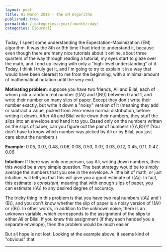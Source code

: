 ```yaml
---
layout: post
title: 01 March 2018 - The EM Algorithm
published: true
permalink: /:categories/:year/:month/:day/
categories: [journal]
---
```


Today, I spent some understanding the Expectation-Maximization (EM) algorithm. It was the 8th or 9th time I had tried to understand it, because even though there are many nice tutorials about it online, about three quarters of the way through reading a tutorial, my eyes start to glaze over the math, and I end up leaving with only a "high-level understanding" of it. Today, I think I truly get it, and I'm going to try to explain it in a way that would have been clearest to me from the beginning, with a minimal amount of mathematical notation until the very end.

**Motivating problem**: suppose you have two friends, Ali and Bilal, each of whom pick a random real number (\\(A\\) and \\(B\\)) between 0 and 1, and write their number on many slips of paper. Except they don't write their number exactly, but write it down a "noisy" version of it (meaning they add or subtract a value, picked from zero-mean normal distribution, before writing it down). After Ali and Bilal write down their numbers, they stuff the slips into an envelope and hand it to you. Based only on the numbers written on the slips of paper, can you figure out the pair of numbers \\(\{A,B\}\\)? (You don't have to know which number was picked by Ali or by Bilal, you just care about the numbers.)

**Example:** 0.05, 0.07, 0.48, 0.06, 0.08, 0.53, 0.07, 0.03, 0.12, 0.45, 0.11, 0.47, 0.06

**Intuition**: If there was only one person, say Ali, writing down numbers, then this would be a very simple question. The best strategy would be to simply average the numbers that you see in the envelope. A little bit of math, or just intuition, will tell you that this will give you a good estimate of \\(A\\). In fact, this estimate is _consistent_, meaning that with enough slips of paper, you can estimate \\(A\\) to any desired degree of accuracy. 

The tricky thing in this problem is that you have two real numbers \\(A\\) and \\(B\\), and you don't know whether the slip of paper is a noisy version of \\(A\\) or \\(B\\). In other words, in addition to the unknown noise, there is an unknown variable, which corresponds to the assignment of the slips to either Ali or Bilal. If you knew this assignment (if they each handed you a separate envelope), then the problem would be much easier.

But all hope is not lost. Looking at the example above, it seems kind of "obvious" that 



** **  